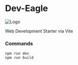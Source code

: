 # Dev-Eagle
![Logo](https://github.com/hishamdalal/Dev-Eagle/blob/master/logo.png?raw=true)

Web Development Starter via Vite

### Commands
```
npm run dev
npm run build
```




